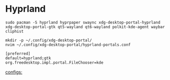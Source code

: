 # Hyprland

```
sudo pacman -S hyprland hyprpaper swaync xdg-desktop-portal-hyprland xdg-desktop-portal-gtk qt5-wayland qt6-wayland polkit-kde-agent waybar cliphist
```

```
mkdir -p ~/.config/xdg-desktop-portal/
nvim ~/.config/xdg-desktop-portal/hyprland-portals.conf
```
```
[preferred]
default=hyprland;gtk
org.freedesktop.impl.portal.FileChooser=kde
```
[configs:](./.config)
